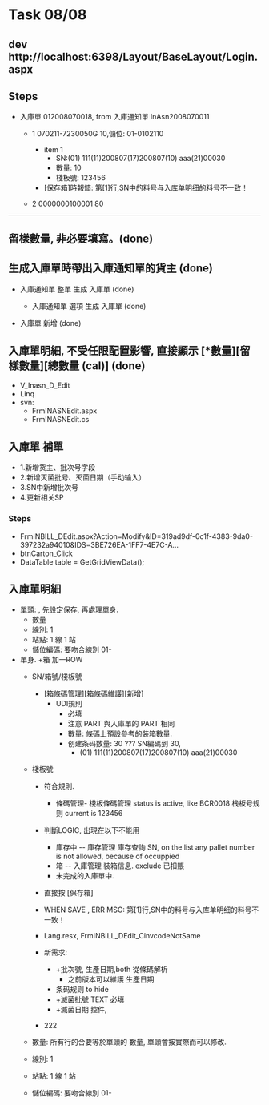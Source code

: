 # Task 08/08
## dev http://localhost:6398/Layout/BaseLayout/Login.aspx

## Steps
* 入庫單 012008070018, from 入庫通知單 InAsn2008070011
  * 1 070211-7230050G 10,儲位: 01-0102110
    * item 1
      * SN:(01)           111(11)200807(17)200807(10)         aaa(21)00030
      * 數量: 10
      * 棧板號: 123456
    * [保存箱]時報錯: 第[1]行,SN中的料号与入库单明细的料号不一致！
      
  * 2 	0000000100001 80



----------------------------------------------------------

## 留樣數量, 非必要填寫。(done) 

## 生成入庫單時帶出入庫通知單的貨主  (done) 
  * 入庫通知單 整單 生成 入庫單 (done) 
    * 入庫通知單 選項 生成 入庫單 (done) 
  
  * 入庫單 新增 (done)

## 入庫單明細, 不受任限配置影響, 直接顯示 [*數量][留樣數量][總數量 (cal)]  (done) 
  * V_Inasn_D_Edit 
  * Linq
  * svn:
    * FrmINASNEdit.aspx
    * FrmINASNEdit.cs
## 入庫單 補單
  * 1.新增货主、批次号字段
  * 2.新增灭菌批号、灭菌日期（手动输入）
  * 3.SN中新增批次号
  * 4.更新相关SP
  
### Steps
  * FrmINBILL_DEdit.aspx?Action=Modify&ID=319ad9df-0c1f-4383-9da0-397232a94010&IDS=3BE726EA-1FF7-4E7C-A…	
  * btnCarton_Click
  *  DataTable table = GetGridViewData();

## 入庫單明細
 * 單頭: , 先設定保存, 再處理單身. 
   * 數量
   * 線別: 1
   * 站點: 1 線 1 站
   * 儲位編碼: 要吻合線別 01-
* 單身. +箱 加一ROW
   * SN/箱號/棧板號
     * [箱條碼管理][箱條碼維護][新增]
       * UDI規則
         * 必填
         * 注意 PART 與入庫單的 PART 相同
         * 數量: 條碼上預設參考的裝箱數量.
         * 创建条码数量: 30 ??? SN編碼到 30, 
           * (01)           111(11)200807(17)200807(10)         aaa(21)00030
           
   * 棧板號
     * 符合規則. 
       * 條碼管理- 棧板條碼管理 	status is active, like BCR0018	栈板号规则 current is 123456
     * 判斷LOGIC, 出現在以下不能用
       * 庫存中 -- 庫存管理 庫存查詢 SN, on the list any pallet number is not allowed, because of occuppied
       * 箱 -- 入庫管理 裝箱信息. exclude 已扣賬
       * 未完成的入庫單中.
     * 直接按 [保存箱]
     * WHEN SAVE , ERR MSG: 第[1]行,SN中的料号与入库单明细的料号不一致！
     * Lang.resx, FrmINBILL_DEdit_CinvcodeNotSame
     
     


     
     * 新需求:
       * +批次號, 生產日期,both 從條碼解析
         * 之前版本可以維護 生產日期
       * 条码规则 to hide
       * +滅菌批號 TEXT 必填
       * +滅菌日期 控件,
     
           
           
     * 222
   * 數量: 所有行的合要等於單頭的 數量, 單頭會按實際而可以修改. 
   * 線別: 1
   * 站點: 1 線 1 站
   * 儲位編碼: 要吻合線別 01-
